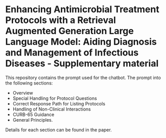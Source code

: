 # Enhancing Antimicrobial Treatment Protocols with a Retrieval Augmented Generation Large Language Model: Aiding Diagnosis and Management of Infectious Diseases - Supplementary material

This repository contains the prompt used for the chatbot. The prompt into the following sections:
- Overview
- Special Handling for Protocol Questions
- Correct Response Path for Listing Protocols
- Handling of Non-Clinical Interactions 
- CURB-65 Guidance
- General Principles. 

Details for each section can be found in the paper.